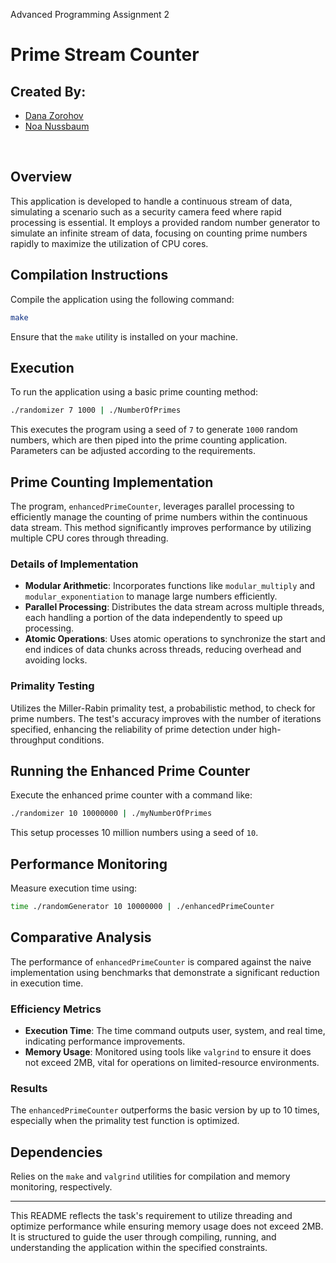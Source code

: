 Advanced Programming
Assignment 2

# Prime Stream Counter

## Created By:
* [Dana Zorohov](https://github.com/danaZo)
* [Noa Nussbaum](https://github.com/Noa-Nussbaum)

</br>

## Overview

This application is developed to handle a continuous stream of data, simulating a scenario such as a security camera feed where rapid processing is essential. It employs a provided random number generator to simulate an infinite stream of data, focusing on counting prime numbers rapidly to maximize the utilization of CPU cores.

## Compilation Instructions

Compile the application using the following command:
```bash
make
```
Ensure that the `make` utility is installed on your machine.

## Execution

To run the application using a basic prime counting method:
```bash
./randomizer 7 1000 | ./NumberOfPrimes
```
This executes the program using a seed of `7` to generate `1000` random numbers, which are then piped into the prime counting application. Parameters can be adjusted according to the requirements.

## Prime Counting Implementation

The program, `enhancedPrimeCounter`, leverages parallel processing to efficiently manage the counting of prime numbers within the continuous data stream. This method significantly improves performance by utilizing multiple CPU cores through threading.

### Details of Implementation

- **Modular Arithmetic**: Incorporates functions like `modular_multiply` and `modular_exponentiation` to manage large numbers efficiently.
- **Parallel Processing**: Distributes the data stream across multiple threads, each handling a portion of the data independently to speed up processing.
- **Atomic Operations**: Uses atomic operations to synchronize the start and end indices of data chunks across threads, reducing overhead and avoiding locks.

### Primality Testing

Utilizes the Miller-Rabin primality test, a probabilistic method, to check for prime numbers. The test's accuracy improves with the number of iterations specified, enhancing the reliability of prime detection under high-throughput conditions.

## Running the Enhanced Prime Counter

Execute the enhanced prime counter with a command like:
```bash
./randomizer 10 10000000 | ./myNumberOfPrimes
```
This setup processes 10 million numbers using a seed of `10`.

## Performance Monitoring

Measure execution time using:
```bash
time ./randomGenerator 10 10000000 | ./enhancedPrimeCounter
```

## Comparative Analysis

The performance of `enhancedPrimeCounter` is compared against the naive implementation using benchmarks that demonstrate a significant reduction in execution time.

### Efficiency Metrics

- **Execution Time**: The time command outputs user, system, and real time, indicating performance improvements.
- **Memory Usage**: Monitored using tools like `valgrind` to ensure it does not exceed 2MB, vital for operations on limited-resource environments.

### Results

The `enhancedPrimeCounter` outperforms the basic version by up to 10 times, especially when the primality test function is optimized.

## Dependencies

Relies on the `make` and `valgrind` utilities for compilation and memory monitoring, respectively.

---

This README reflects the task's requirement to utilize threading and optimize performance while ensuring memory usage does not exceed 2MB. It is structured to guide the user through compiling, running, and understanding the application within the specified constraints.
